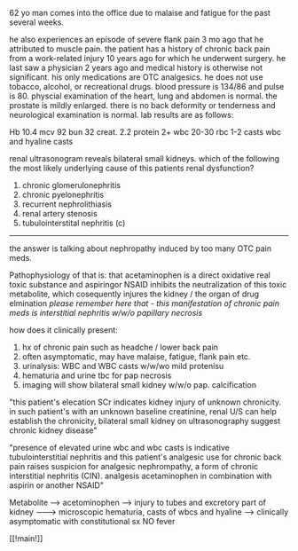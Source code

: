 62 yo man comes into the office due to malaise and fatigue for the past several weeks. 

he also experiences an episode of severe flank pain 3 mo ago that he attributed to muscle pain. the patient has a history of chronic back pain from a work-related injury 10 years ago for which he underwent surgery. he last saw a physician 2 years ago and medical history is otherwise not significant. his only medications are OTC analgesics. he does not use tobacco, alcohol, or recreational drugs. blood pressure is 134/86 and pulse is 80. physcial examination of the heart, lung and abdomen is normal. the prostate is mildly enlarged. there is no back deformity or tenderness and neurological examination is normal. lab results are as follows: 

Hb 10.4 
mcv 92 
bun 32 
creat. 2.2 
protein 2+ 
wbc 20-30 
rbc 1-2 
casts wbc and hyaline casts 

renal ultrasonogram reveals bilateral small kidneys. which of the following the most likely underlying cause of this patients renal dysfunction? 

1. chronic glomerulonephritis 
2. chronic pyelonephritis 
3. recurrent nephrolithiasis 
4. renal artery stenosis 
5. tubulointerstital nephritis (c)

----
the answer is talking about nephropathy induced by too many OTC pain meds. 

Pathophysiology of that is: that acetaminophen is a direct oxidative real toxic substance
and aspiringor NSAID inhibits the neutralization of this toxic metabolite, which cosequently injures the kidney / the organ of drug elmination 
*please remember here that - this manifestation of chronic pain meds is interstitial nephritis w/w/o papillary necrosis* 

how does it clinically present: 

1) hx of chronic pain such as headche / lower back pain 
2) often asymptomatic, may have malaise, fatigue, flank pain etc. 
3) urinalysis: WBC and WBC casts w/w/wo mild protenisu 
4) hematuria and urine tbc for pap necrosis 
5) imaging will show bilateral small kidney w/w/o pap. calcification 

"this patient's elecation SCr indicates kidney injury of unknown chronicity. in such patient's with an unknown baseline creatinine, renal U/S can help establish the chronicity, bilateral small kidney on ultrasonography suggest chronic kidney disease"

"presence of elevated urine wbc and wbc casts is indicative tubulointerstitial nephritis and this patient's analgesic use for chronic back pain raises suspicion for analgesic nephrompathy, a form of chronic interstitial nephritis (CIN). analgesis acetaminophen in combination with aspirin or another NSAID"

Metabolite --> acetominophen --> injury to tubes and excretory part of kidney ---> microscopic hematuria, casts of wbcs and hyaline --> clinically asymptomatic with constitutional sx NO fever

[[!main!]]
